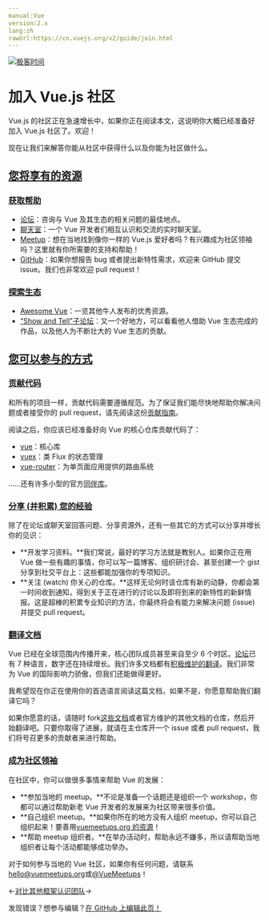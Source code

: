 ```yaml
---
manual:Vue
version:2.x
lang:zh
rawUrl:https://cn.vuejs.org/v2/guide/join.html
---
```


[![极客时间](%24789.gif "")](%24797      "")

# 加入 Vue.js 社区


Vue.js 的社区正在急速增长中，如果你正在阅读本文，这说明你大概已经准备好加入 Vue.js 社区了。欢迎！



现在让我们来解答你能从社区中获得什么以及你能为社区做什么。


## [您将享有的资源](%24914#您将享有的资源 "您将享有的资源")<a name="您将享有的资源"></a>

### [获取帮助](%24914#获取帮助 "获取帮助")<a name="获取帮助"></a>

* [论坛](%25103      "")：咨询与 Vue 及其生态的相关问题的最佳地点。
* [聊天室](%25104      "")：一个 Vue 开发者们相互认识和交流的实时聊天室。
* [Meetup](%25105      "")：想在当地找到像你一样的 Vue.js 爱好者吗？有兴趣成为社区领袖吗？这里就有你所需要的支持和帮助！
* [GitHub](%25106      "")：如果你想报告 bug 或者提出新特性需求，欢迎来 GitHub 提交 issue。我们也非常欢迎 pull request！

### [探索生态](%24914#探索生态 "探索生态")<a name="探索生态"></a>

* [Awesome Vue](%25108      "")：一览其他牛人发布的优秀资源。
* [“Show and Tell”子论坛](%25109      "")：又一个好地方，可以看看他人借助 Vue 生态完成的作品，以及他人为不断壮大的 Vue 生态的贡献。

## [您可以参与的方式](%24914#您可以参与的方式 "您可以参与的方式")<a name="您可以参与的方式"></a>

### [贡献代码](%24914#贡献代码 "贡献代码")<a name="贡献代码"></a>


和所有的项目一样，贡献代码需要遵循规范。为了保证我们能尽快地帮助你解决问题或者接受你的 pull request，请先阅读这份[贡献指南](%25112      "")。



阅读之后，你应该已经准备好向 Vue 的核心仓库贡献代码了：


* [vue](%25113      "")：核心库
* [vuex](%24873      "")：类 Flux 的状态管理
* [vue-router](%25114      "")：为单页面应用提供的路由系统


……还有许多小型的官方[同伴库](%25106      "")。


### [分享 (并积累) 您的经验](%24914#分享-并积累-您的经验 "分享 (并积累) 您的经验")<a name="分享-并积累-您的经验"></a>


除了在论坛或聊天室回答问题、分享资源外，还有一些其它的方式可以分享并增长你的见识：


* **开发学习资料。**我们常说，最好的学习方法就是教别人。如果你正在用 Vue 做一些有趣的事情，你可以写一篇博客、组织研讨会、甚至创建一个 gist 分享到社交平台上：这些都能加强你的专项知识。
* **关注 (watch) 你关心的仓库。**这样无论何时该仓库有新的动静，你都会第一时间收到通知，得到关于正在进行的讨论以及即将到来的新特性的新鲜情报。这是超棒的积累专业知识的方法，你最终将会有能力来解决问题 (issue) 并提交 pull request。

### [翻译文档](%24914#翻译文档 "翻译文档")<a name="翻译文档"></a>


Vue 已经在全球范围内传播开来，核心团队成员甚至来自至少 6 个时区。[论坛](%25103      "")已有 7 种语言，数字还在持续增长。我们许多文档都有[积极维护的翻译](%25117      "")。我们非常为 Vue 的国际影响力骄傲，但我们还能做得更好。



我希望现在你正在使用你的首选语言阅读这篇文档，如果不是，你愿意帮助我们翻译它吗？



如果你愿意的话，请随时 fork[这些文档](%25118      "")或者官方维护的其他文档的仓库，然后开始翻译吧。只要你取得了进展，就请在主仓库开一个 issue 或者 pull request，我们将号召更多的贡献者来进行帮助。


### [成为社区领袖](%24914#成为社区领袖 "成为社区领袖")<a name="成为社区领袖"></a>


在社区中，你可以做很多事情来帮助 Vue 的发展：


* **参加当地的 meetup。**不论是准备一个话题还是组织一个 workshop，你都可以通过帮助新老 Vue 开发者的发展来为社区带来很多价值。
* **自己组织 meetup。**如果你所在的地方没有人组织 meetup，你可以自己组织起来！要善用[vuemeetups.org 的资源](%25120      "")！
* **帮助 meetup 组织者。**在举办活动时，帮助永远不嫌多，所以请帮助当地组织者让每个活动都能够成功举办。


对于如何参与当地的 Vue 社区，如果你有任何问题，请联系[hello@vuemeetups.org](%25121      "")或[@VueMeetups](%25122      "")！

←[对比其他框架](%24802      "")[认识团队](%25123      "")→

发现错误？想参与编辑？[在 GitHub 上编辑此页！](%25124      "")

